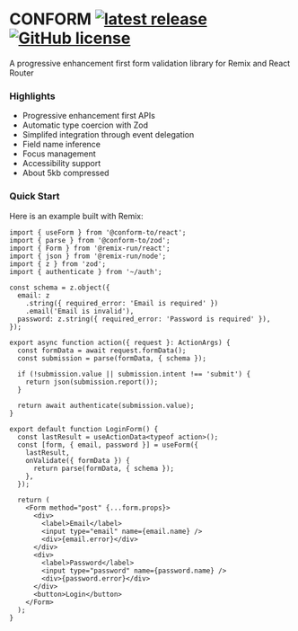 # CONFORM [![latest release](https://img.shields.io/github/v/release/edmundhung/conform?display_name=tag&sort=semver&style=flat-square&labelColor=333&color=000)](https://github.com/edmundhung/conform/releases) [![GitHub license](https://img.shields.io/github/license/edmundhung/conform?style=flat-square&labelColor=333&color=000)](https://github.com/edmundhung/conform/blob/main/LICENSE)

A progressive enhancement first form validation library for Remix and React Router

### Highlights

- Progressive enhancement first APIs
- Automatic type coercion with Zod
- Simplifed integration through event delegation
- Field name inference
- Focus management
- Accessibility support
- About 5kb compressed

### Quick Start

Here is an example built with Remix:

```tsx
import { useForm } from '@conform-to/react';
import { parse } from '@conform-to/zod';
import { Form } from '@remix-run/react';
import { json } from '@remix-run/node';
import { z } from 'zod';
import { authenticate } from '~/auth';

const schema = z.object({
  email: z
    .string({ required_error: 'Email is required' })
    .email('Email is invalid'),
  password: z.string({ required_error: 'Password is required' }),
});

export async function action({ request }: ActionArgs) {
  const formData = await request.formData();
  const submission = parse(formData, { schema });

  if (!submission.value || submission.intent !== 'submit') {
    return json(submission.report());
  }

  return await authenticate(submission.value);
}

export default function LoginForm() {
  const lastResult = useActionData<typeof action>();
  const [form, { email, password }] = useForm({
    lastResult,
    onValidate({ formData }) {
      return parse(formData, { schema });
    },
  });

  return (
    <Form method="post" {...form.props}>
      <div>
        <label>Email</label>
        <input type="email" name={email.name} />
        <div>{email.error}</div>
      </div>
      <div>
        <label>Password</label>
        <input type="password" name={password.name} />
        <div>{password.error}</div>
      </div>
      <button>Login</button>
    </Form>
  );
}
```
